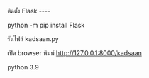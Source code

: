ติดตั้ง Flask ----

python -m pip install Flask

รันไฟล์
kadsaan.py

เปิด browser พิมพ์
http://127.0.0.1:8000/kadsaan


python 3.9
